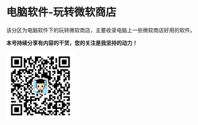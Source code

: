 # 电脑软件-玩转微软商店

该分区为电脑软件下的玩转微软商店，主要收录电脑上一些微软商店好用的软件。

**本号持续分享有内容的干货，您的关注是我坚持的动力！**

<img src="./../../../_assets/clip_image002.jpg" alt="img" style="zoom:33%;" />

